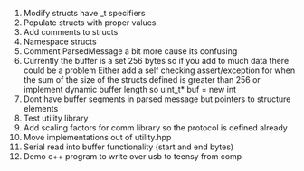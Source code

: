 1) Modify structs have _t specifiers 
2) Populate structs with proper values
3) Add comments to structs
4) Namespace structs
5) Comment ParsedMessage a bit more cause its confusing
6) Currently the buffer is a set 256 bytes so if you add to much data there could be a problem
    Either add a self checking assert/exception for when the sum of the size of the structs defined is greater than 256 or implement dynamic buffer length so uint_t* buf = new int
7) Dont have buffer segments in parsed message but pointers to structure elements
8) Test utility library
9) Add scaling factors for comm library so the protocol is defined already
10) Move implementations out of utility.hpp
11) Serial read into buffer functionality (start and end bytes)
12) Demo c++ program to write over usb to teensy from comp